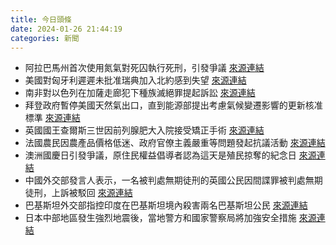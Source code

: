 ```yaml
---
title: 今日頭條
date: 2024-01-26 21:44:19
categories: 新聞            
---
```

- 阿拉巴馬州首次使用氮氣對死囚執行死刑，引發爭議 [來源連結](https://www.theguardian.com/us-news/video/2024/jan/26/official-describes-untested-nitrogen-hypoxia-execution-of-kenneth-smith-video)
- 美國對匈牙利遲遲未批准瑞典加入北約感到失望 [來源連結](https://www.theguardian.com/world/2024/jan/26/us-disappointed-that-hungary-taking-so-long-to-approve-sweden-joining-nato)
- 南非對以色列在加薩走廊犯下種族滅絕罪提起訴訟 [來源連結](https://www.theguardian.com/world/2024/jan/26/how-south-africas-genocide-case-against-israel-played-out-in-the-hague)
- 拜登政府暫停美國天然氣出口，直到能源部提出考慮氣候變遷影響的更新核准標準 [來源連結](https://www.theguardian.com/us-news/2024/jan/26/biden-delays-cp2-louisiana-lng-export-project)
- 英國國王查爾斯三世因前列腺肥大入院接受矯正手術 [來源連結](https://www.theguardian.com/uk-news/2024/jan/26/king-charles-in-hospital-for-prostate-treatment)
- 法國農民因農產品價格低迷、政府官僚主義嚴重等問題發起抗議活動 [來源連結](https://www.theguardian.com/world/2024/jan/26/world-changing-too-fast-organic-farmers-french-protests)
- 澳洲國慶日引發爭議，原住民權益倡導者認為這天是殖民掠奪的紀念日 [來源連結](https://www.theguardian.com/australia-news/2024/jan/26/a-day-to-mourn-thousands-protest-against-australia-day-national-holiday)
- 中國外交部發言人表示，一名被判處無期徒刑的英國公民因間諜罪被判處無期徒刑，上訴被駁回 [來源連結](https://www.bbc.com/news/world-asia-china-68078152)
- 巴基斯坦外交部指控印度在巴基斯坦境內殺害兩名巴基斯坦公民 [來源連結](https://www.bbc.com/news/world-asia-india-68091822)
- 日本中部地區發生強烈地震後，當地警方和國家警察局將加強安全措施 [來源連結](https://www.japantimes.co.jp/news/2024/01/26/japan/quake-hit-areas-security-cameras/)


